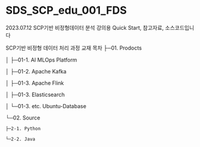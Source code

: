 # SDS_SCP_edu_001_FDS

2023.07.12
SCP기반 비정형데이터 분석 강의용 Quick Start, 참고자료, 소스코드입니다

SCP기반 비정형 데이터 처리 과정 교재 목차
├─01. Prodocts

│  ├─01-1. AI MLOps Platform

│  ├─01-2. Apache Kafka

│  ├─01-3. Apache Flink

│  ├─01-3. Elasticsearch

│  └─01-3. etc. Ubuntu-Database

└─02. Source

    ├─2-1. Python
    
    └─2-2. Java
    
